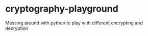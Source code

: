 # cryptography-playground
Messing around with python to play with different encrypting and decryption 
